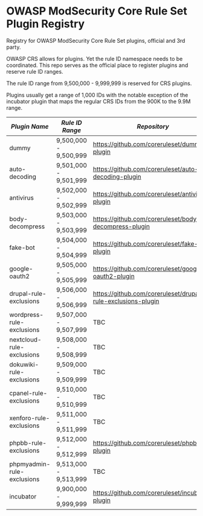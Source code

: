 # OWASP ModSecurity Core Rule Set Plugin Registry
Registry for OWASP ModSecurity Core Rule Set plugins, official and 3rd party.

OWASP CRS allows for plugins. Yet the rule ID namespace needs to be coordinated. This repo serves as the official 
place to register plugins and reserve rule ID ranges.

The rule ID range from 9,500,000 - 9,999,999 is reserved for CRS plugins.

Plugins usually get a range of 1,000 IDs with the notable exception of the incubator plugin that
maps the regular CRS IDs from the 900K to the 9.9M range.


| *Plugin Name*              | *Rule ID Range*       | *Repository*                                                 | *Type*   |
|----------------------------|-----------------------|--------------------------------------------------------------|----------|
| dummy                      | 9,500,000 - 9,500,999 | https://github.com/coreruleset/dummy-plugin                  | official |
| auto-decoding              | 9,501,000 - 9,501,999 | https://github.com/coreruleset/auto-decoding-plugin          | official |
| antivirus                  | 9,502,000 - 9,502,999 | https://github.com/coreruleset/antivirus-plugin              | official |
| body-decompress            | 9,503,000 - 9,503,999 | https://github.com/coreruleset/body-decompress-plugin        | official |
| fake-bot                   | 9,504,000 - 9,504,999 | https://github.com/coreruleset/fake-bot-plugin               | official |
| google-oauth2              | 9,505,000 - 9,505,999 | https://github.com/coreruleset/google-oauth2-plugin          | official |
| drupal-rule-exclusions     | 9,506,000 - 9,506,999 | https://github.com/coreruleset/drupal-rule-exclusions-plugin | official |
| wordpress-rule-exclusions  | 9,507,000 - 9,507,999 | TBC                                                          | official |
| nextcloud-rule-exclusions  | 9,508,000 - 9,508,999 | TBC                                                          | official |
| dokuwiki-rule-exclusions   | 9,509,000 - 9,509,999 | TBC                                                          | official |
| cpanel-rule-exclusions     | 9,510,000 - 9,510,999 | TBC                                                          | official |
| xenforo-rule-exclusions    | 9,511,000 - 9,511,999 | TBC                                                          | official |
| phpbb-rule-exclusions      | 9,512,000 - 9,512,999 | https://github.com/coreruleset/phpbb-plugin                  | official |
| phpmyadmin-rule-exclusions | 9,513,000 - 9,513,999 | TBC                                                          | official |
| incubator                  | 9,900,000 - 9,999,999 | https://github.com/coreruleset/incubator-plugin              | official |
